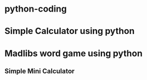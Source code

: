 # python-coding
# Simple Calculator using python
# Madlibs word game using python
## Simple Mini Calculator
